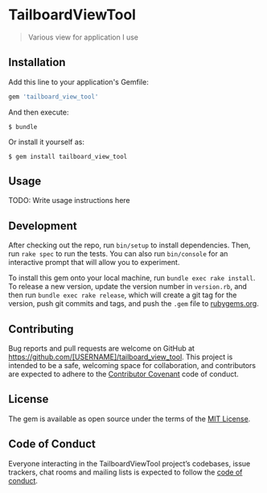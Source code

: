 # TailboardViewTool

>Various view for application I use

## Installation

Add this line to your application's Gemfile:

```ruby
gem 'tailboard_view_tool'
```

And then execute:

    $ bundle

Or install it yourself as:

    $ gem install tailboard_view_tool

## Usage

TODO: Write usage instructions here

## Development

After checking out the repo, run `bin/setup` to install dependencies. Then, run `rake spec` to run the tests. You can also run `bin/console` for an interactive prompt that will allow you to experiment.

To install this gem onto your local machine, run `bundle exec rake install`. To release a new version, update the version number in `version.rb`, and then run `bundle exec rake release`, which will create a git tag for the version, push git commits and tags, and push the `.gem` file to [rubygems.org](https://rubygems.org).

## Contributing

Bug reports and pull requests are welcome on GitHub at https://github.com/[USERNAME]/tailboard_view_tool. This project is intended to be a safe, welcoming space for collaboration, and contributors are expected to adhere to the [Contributor Covenant](http://contributor-covenant.org) code of conduct.

## License

The gem is available as open source under the terms of the [MIT License](http://opensource.org/licenses/MIT).

## Code of Conduct

Everyone interacting in the TailboardViewTool project’s codebases, issue trackers, chat rooms and mailing lists is expected to follow the [code of conduct](https://github.com/[USERNAME]/tailboard_view_tool/blob/master/CODE_OF_CONDUCT.md).
